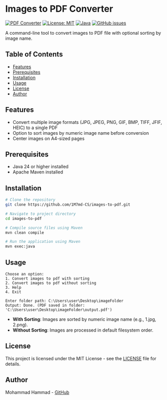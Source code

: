 # Images to PDF Converter

[![PDF Converter](https://img.shields.io/badge/PDF-Converter-blue.svg)](https://en.wikipedia.org/wiki/PDF)
[![License: MIT](https://img.shields.io/badge/License-MIT-yellow.svg)](https://opensource.org/licenses/MIT)
[![Java](https://img.shields.io/badge/Java-24-red.svg)](https://www.oracle.com/java/)
[![GitHub issues](https://img.shields.io/github/issues/1M7md-CS/images-to-pdf)](https://github.com/1M7md-CS/images-to-pdf/issues)

A command-line tool to convert images to PDF file with optional sorting by image name.

## Table of Contents
- [Features](#features)
- [Prerequisites](#prerequisites)
- [Installation](#installation)
- [Usage](#usage)
- [License](#license)
- [Author](#author)



## Features

- Convert multiple image formats (JPG, JPEG, PNG, GIF, BMP, TIFF, JFIF, HEIC) to a single PDF
- Option to sort images by numeric image name before conversion
- Center images on A4-sized pages


## Prerequisites

- Java 24 or higher installed
- Apache Maven installed


## Installation

```bash
# Clone the repository
git clone https://github.com/1M7md-CS/images-to-pdf.git

# Navigate to project directory
cd images-to-pdf

# Compile source files using Maven
mvn clean compile

# Run the application using Maven
mvn exec:java
```


## Usage

```
Choose an option:
1. Convert images to pdf with sorting
2. Convert images to pdf without sorting
3. Help
4. Exit

Enter folder path: C:\Users\user\Desktop\imageFolder
Output: Done. (PDF saved in folder: 'C:\Users\user\Desktop\imageFolder\output.pdf')
```

- **With Sorting**: Images are sorted by numeric image name (e.g., 1.jpg, 2.png).
- **Without Sorting**: Images are processed in default filesystem order.


## License
This project is licensed under the MIT License - see the [LICENSE](LICENSE) file for details.

## Author
Mohammad Hammad - [GitHub](https://github.com/1M7md-CS)
